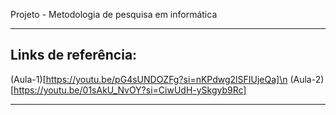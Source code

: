 Projeto - Metodologia de pesquisa em informática
***
## Links de referência:
(Aula-1)[https://youtu.be/pG4sUNDOZFg?si=nKPdwg2lSFIUjeQa]\n
(Aula-2)[https://youtu.be/01sAkU_NvOY?si=CiwUdH-ySkgyb9Rc]
***
